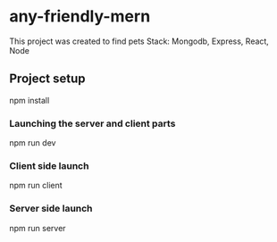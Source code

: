 # any-friendly-mern
This project was created to find pets
Stack: Mongodb, Express, React, Node

## Project setup
npm install

### Launching the server and client parts
npm run dev

### Сlient side launch
npm run client

### Server side launch
npm run server
